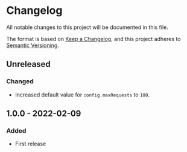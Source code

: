 # Changelog
All notable changes to this project will be documented in this file.

The format is based on [Keep a
Changelog](https://keepachangelog.com/en/1.0.0/), and this project adheres to
[Semantic Versioning](https://semver.org/spec/v2.0.0.html).


## Unreleased
### Changed
- Increased default value for `config.maxRequests` to `100`.

## 1.0.0 - 2022-02-09
### Added
- First release
